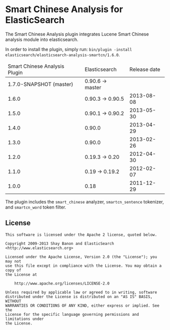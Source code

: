 Smart Chinese Analysis for ElasticSearch
==================================

The Smart Chinese Analysis plugin integrates Lucene Smart Chinese analysis module into elasticsearch.

In order to install the plugin, simply run: `bin/plugin -install elasticsearch/elasticsearch-analysis-smartcn/1.6.0`.

<table>
	<thead>
		<tr>
			<td>Smart Chinese Analysis Plugin</td>
			<td>Elasticsearch</td>
			<td>Release date</td>
		</tr>
	</thead>
	<tbody>
		<tr>
			<td>1.7.0-SNAPSHOT (master)</td>
			<td>0.90.6 -> master</td>
			<td></td>
		</tr>
		<tr>
			<td>1.6.0</td>
			<td>0.90.3 -> 0.90.5</td>
			<td>2013-08-08</td>
		</tr>
		<tr>
			<td>1.5.0</td>
			<td>0.90.1 -> 0.90.2</td>
			<td>2013-05-30</td>
		</tr>
		<tr>
			<td>1.4.0</td>
			<td>0.90.0</td>
			<td>2013-04-29</td>
		</tr>
		<tr>
			<td>1.3.0</td>
			<td>0.90.0</td>
			<td>2013-02-26</td>
		</tr>
		<tr>
			<td>1.2.0</td>
			<td>0.19.3 -> 0.20</td>
			<td>2012-04-30</td>
		</tr>
		<tr>
			<td>1.1.0</td>
			<td>0.19 -> 0.19.2</td>
			<td>2012-02-07</td>
		</tr>
		<tr>
			<td>1.0.0</td>
			<td>0.18</td>
			<td>2011-12-29</td>
		</tr>
	</tbody>
</table>

The plugin includes the `smart_chinese` analyzer, `smartcn_sentence` tokenizer, and `smartcn_word` token filter.

License
-------

    This software is licensed under the Apache 2 license, quoted below.

    Copyright 2009-2013 Shay Banon and ElasticSearch <http://www.elasticsearch.org>

    Licensed under the Apache License, Version 2.0 (the "License"); you may not
    use this file except in compliance with the License. You may obtain a copy of
    the License at

        http://www.apache.org/licenses/LICENSE-2.0

    Unless required by applicable law or agreed to in writing, software
    distributed under the License is distributed on an "AS IS" BASIS, WITHOUT
    WARRANTIES OR CONDITIONS OF ANY KIND, either express or implied. See the
    License for the specific language governing permissions and limitations under
    the License.
